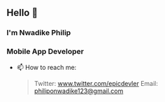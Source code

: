## Hello 👋
### I'm Nwadike Philip
### Mobile App Developer
- 📫 How to reach me:
  > Twitter: www.twitter.com/epicdevler
  > Email: philiponwadike123@gmail.com
  
<!--
**epicdevler/epicdevler** is a ✨ _special_ ✨ repository because its `README.md` (this file) appears on your GitHub profile.

Here are some ideas to get you started:

- 🔭 I’m currently working on ...
- 🌱 I’m currently learning ...
- 👯 I’m looking to collaborate on ...
- 🤔 I’m looking for help with ...
- 💬 Ask me about ...
- 📫 How to reach me: ...
- 😄 Pronouns: ...
- ⚡ Fun fact: ...
-->
